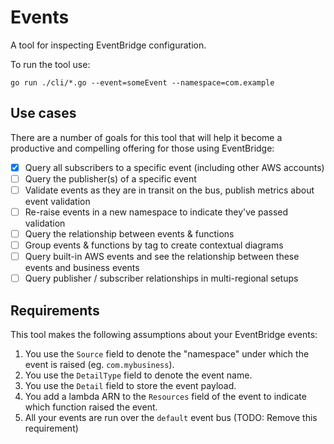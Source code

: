 # Events

A tool for inspecting EventBridge configuration.

To run the tool use:

```
go run ./cli/*.go --event=someEvent --namespace=com.example
```

## Use cases

There are a number of goals for this tool that will help it become a productive and compelling offering for those using EventBridge:

- [x] Query all subscribers to a specific event (including other AWS accounts)
- [ ] Query the publisher(s) of a specific event
- [ ] Validate events as they are in transit on the bus, publish metrics about event validation
- [ ] Re-raise events in a new namespace to indicate they've passed validation
- [ ] Query the relationship between events & functions
- [ ] Group events & functions by tag to create contextual diagrams
- [ ] Query built-in AWS events and see the relationship between these events and business events
- [ ] Query publisher / subscriber relationships in multi-regional setups

## Requirements

This tool makes the following assumptions about your EventBridge events:

1. You use the `Source` field to denote the "namespace" under which the event is raised (eg. `com.mybusiness`).
2. You use the `DetailType` field to denote the event name.
3. You use the `Detail` field to store the event payload.
4. You add a lambda ARN to the `Resources` field of the event to indicate which function raised the event.
5. All your events are run over the `default` event bus (TODO: Remove this requirement)

